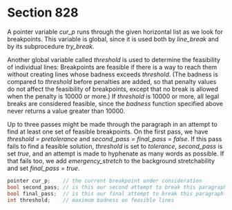 # Section 828

A pointer variable *cur_p* runs through the given horizontal list as we look for breakpoints.
This variable is global, since it is used both by *line_break* and by its subprocedure *try_break*.

Another global variable called *threshold* is used to determine the feasibility of individual lines:
Breakpoints are feasible if there is a way to reach them without creating lines whose badness exceeds *threshold*.
(The badness is compared to *threshold* before penalties are added, so that penalty values do not affect the feasibility of breakpoints, except that no break is allowed when the penalty is 10000 or more.)
If *threshold* is 10000 or more, all legal breaks are considered feasible, since the *badness* function specified above never returns a value greater than&nbsp;10000.

Up to three passes might be made through the paragraph in an attempt to find at least one set of feasible breakpoints.
On the first pass, we have *threshold = pretolerance* and *second_pass = final_pass = false*.
If this pass fails to find a feasible solution, *threshold* is set to *tolerance*, *second_pass* is set *true*, and an attempt is made to hyphenate as many words as possible.
If that fails too, we add *emergency_stretch* to the background stretchability and set *final_pass = true*.

```c << Global variables >>+=
pointer cur_p;    // the current breakpoint under consideration
bool second_pass; // is this our second attempt to break this paragraph?
bool final_pass;  // is this our final attempt to break this paragraph?
int threshold;    // maximum badness on feasible lines
```
